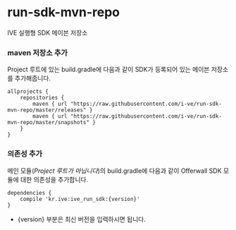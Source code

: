 # run-sdk-mvn-repo
IVE 실행형 SDK 메이븐 저장소

### maven 저장소 추가 ###
Project 루트에 있는 build.gradle에 다음과 같이 SDK가 등록되어 있는 메이븐 저장소를 추가해줍니다.
```
allprojects {
    repositories {
        maven { url "https://raw.githubusercontent.com/i-ve/run-sdk-mvn-repo/master/releases" }
        maven { url "https://raw.githubusercontent.com/i-ve/run-sdk-mvn-repo/master/snapshots" }
    }
}
```

### 의존성 추가 ###
메인 모듈(*Project 루트가 아닙니다*)의 build.gradle에 다음과 같이 Offerwall SDK 모듈에 대한 의존성을 추가합니다.
```
dependencies {
    compile 'kr.ive:ive_run_sdk:{version}'
}
```
* {version} 부분은 최신 버전을 입력하시면 됩니다.
